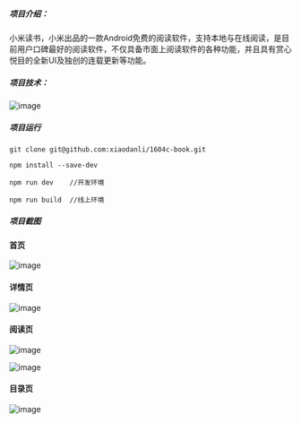 ##### 项目介绍：

小米读书，小米出品的一款Android免费的阅读软件，支持本地与在线阅读，是目前用户口碑最好的阅读软件，不仅具备市面上阅读软件的各种功能，并且具有赏心悦目的全新UI及独创的连载更新等功能。

##### 项目技术：
![image](https://note.youdao.com/yws/public/resource/eaa9d75bb329bd59616869a3c5f5ac93/xmlnote/9EF7A4BB7C404C199D5B4A20DD7E7822/1360)

##### 项目运行

```
git clone git@github.com:xiaodanli/1604c-book.git

npm install --save-dev

npm run dev    //开发环境

npm run build  //线上环境

```
##### 项目截图

#### 首页

![image](https://note.youdao.com/yws/public/resource/eaa9d75bb329bd59616869a3c5f5ac93/xmlnote/2B6EA0D68ABC45FAA6B3162FC634EC3B/1377)

#### 详情页
![image](https://note.youdao.com/yws/public/resource/eaa9d75bb329bd59616869a3c5f5ac93/xmlnote/C174DE9AF0EC48FAAD9EE9F386377365/1375)

#### 阅读页
![image](https://note.youdao.com/yws/public/resource/eaa9d75bb329bd59616869a3c5f5ac93/xmlnote/31AA7D8561494C8FA0CCDEEC334856E1/1374)

![image](https://note.youdao.com/yws/public/resource/eaa9d75bb329bd59616869a3c5f5ac93/xmlnote/D1AB43392ED1402EA33D25794FF26BA1/1373)

#### 目录页
![image](https://note.youdao.com/yws/public/resource/eaa9d75bb329bd59616869a3c5f5ac93/xmlnote/94DB74AF077841F8AF9111512F98C809/1376)